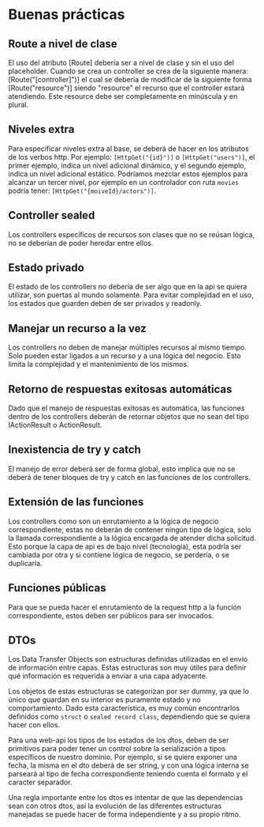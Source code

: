 # Buenas prácticas

## Route a nivel de clase
El uso del atributo [Route] debería ser a nivel de clase y sin el uso del placeholder. Cuando se crea un controller se crea de la siguiente manera: [Route("[controller]")] el cual se debería de modificar de la siguiente forma [Route("resource")] siendo "resource" el recurso que el controller estará atendiendo. Este resource debe ser completamente en minúscula y en plural.

## Niveles extra
Para especificar niveles extra al base, se deberá de hacer en los atributos de los verbos http. Por ejemplo: ``[HttpGet("{id}")]`` o ``[HttpGet("users")]``, el primer ejemplo, indica un nivel adicional dinámico, y el segundo ejemplo, indica un nivel adicional estático. Podríamos mezclar estos ejemplos para alcanzar un tercer nivel, por ejemplo en un controlador con ruta ``movies`` podría tener: ``[HttpGet("{moiveId}/actors")]``.

## Controller sealed
Los controllers específicos de recursos son clases que no se reúsan lógica, no se deberían de poder heredar entre ellos.

## Estado privado
El estado de los controllers no debería de ser algo que en la api se quiera utilizar, son puertas al mundo solamente. Para evitar complejidad en el uso, los estados que guarden deben de ser privados y readonly.

## Manejar un recurso a la vez
Los controllers no deben de manejar múltiples recursos al mismo tiempo. Solo pueden estar ligados a un recurso y a una lógica del negocio. Esto limita la complejidad y el mantenimiento de los mismos.

## Retorno de respuestas exitosas automáticas
Dado que el manejo de respuestas exitosas es automática, las funciones dentro de los controllers deberán de retornar objetos que no sean del tipo IActionResult o ActionResult.

## Inexistencia de try y catch
El manejo de error deberá ser de forma global, esto implica que no se deberá de tener bloques de try y catch en las funciones de los controllers.

## Extensión de las funciones
Los controllers como son un enrutamiento a la lógica de negocio correspondiente, estas no deberán de contener ningún tipo de lógica, solo la llamada correspondiente a la lógica encargada de atender dicha solicitud. Esto porque la capa de api es de bajo nivel (tecnología), esta podría ser cambiada por otra y si contiene lógica de negocio, se perdería, o se duplicaría.

## Funciones públicas
Para que se pueda hacer el enrutamiento de la request http a la función correspondiente, estos deben ser públicos para ser invocados.

## DTOs

Los Data Transfer Objects son estructuras definidas utilizadas en el envío de información entre capas. Estas estructuras son muy útiles para definir qué información es requerida a enviar a una capa adyacente. 

Los objetos de estas estructuras se categorizan por ser dummy, ya que lo único que guardan en su interior es puramente estado y no comportamiento. Dado esta característica, es muy común encontrarlos definidos como ``struct`` o ``sealed record class``, dependiendo que se quiera hacer con ellos.

Para una web-api los tipos de los estados de los dtos, deben de ser primitivos para poder tener un control sobre la serialización a tipos específicos de nuestro dominio. Por ejemplo, si se quiere exponer una fecha, la misma en el dto deberá de ser string, y con una lógica interna se parseará al tipo de fecha correspondiente teniendo cuenta el formato y el caracter separador.

Una regla importante entre los dtos es intentar de que las dependencias sean con otros dtos, así la evolución de las diferentes estructuras manejadas se puede hacer de forma independiente y a su propio ritmo.